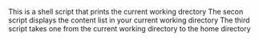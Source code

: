This is a shell script that prints the current working drectory
The secon script displays the content list in your current working directory
The third script takes one from the current working directory to the home directory
